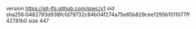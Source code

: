 version https://git-lfs.github.com/spec/v1
oid sha256:0482793d938fcfd79732c84b04f274a75e85b829cee1295b1511077ff42781b0
size 447
